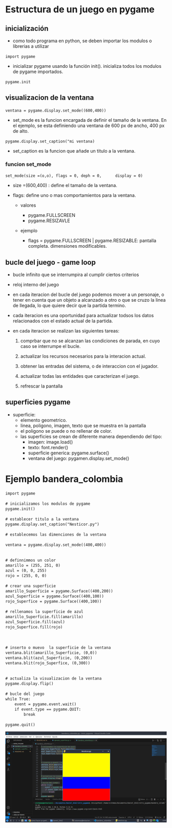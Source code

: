 # Estructura de un juego en pygame

## inicialización
 - como todo programa en python, se deben importar los modulos o librerias a utilizar 

```import pygame```

- inicializar pygame usando la función init(). inicializa todos los modulos de pygame importados.

```pygame.init```

## visualizacion de la ventana 

```ventana = pygame.display.set_mode((600,400))```

- set_mode es la funcion encargada de definir el tamaño de la ventana. En el ejemplo, se esta definiendo una ventana de 600 px de ancho, 400 px de alto.

`pygame.display.set_caption("mi ventana)`
- set_caption es la funcion que añade  un titulo a la ventana.

### funcion set_mode
`set_mode(size =(o,o), flags = 0, deph = 0,      display = 0)`

- size =(600,400) : define el tamaño de la ventana.

- flags: define uno o mas comportamientos para la ventana.
    - valores
        - pygame.FULLSCREEN
        - pygame.RESIZAVLE
    
    
    - ejemplo
        - flags = pygame.FULLSCREEN | pygame.RESIZABLE: pantalla completa.
        dimensiones modificables.


## bucle del juego - game loop 

- bucle infinito que se interrumpira al cumplir ciertos criterios 

- reloj interno del juego 

- en cada iteracion del bucle del juego podemos mover a un personaje, o tener en cuenta que un objeto a alcanzado a otro o que se cruzo la linea de llegada, lo que quiere decir que la partida termino.

- cada iteracion es una oportunidad para actualizar todsos los datos relacionados con el estado actual de la partida.

- en cada iteracion se realizan las siguientes tareas:
    1. comprbar que no se alcanzan las condiciones de parada, en cuyo caso se interrumpe el bucle.
    
    2. actualizar los recursos necesarios para la interacion actual.
    
    3. obtener las entradas del sistema, o de interaccion con el jugador.
    
    4. actualizar todas las entidades que caracterizan el juego.
    
    5. refrescar la pantalla


## superficies pygame

- superficie: 
    - elemento geometrico.
    - linea, poligono, imagen, texto que se muestra en la pantalla 
    - el poligono se puede o no rellenar de color. 
    - las superficies se crean de diferente manera dependiendo del tipo:
        - imagen: image.load() 
        - texto: font.render()
        - superficie generica: pygame.surface()
        - ventana del juego: pygamen.display.set_mode()


# Ejemplo bandera_colombia
``` # importamos la libreria pygamme
import pygame 

# inicializamos los modulos de pygame
pygame.init()

# establecer titulo a la ventana
pygame.display.set_caption("Nesticor.py")

# establecemos las dimenciones de la ventana 

ventana = pygame.display.set_mode((400,400))


# definnimmos un color 
amarillo = (255, 251, 0)
azul = (0, 0, 255)
rojo = (255, 0, 0)

# crear una superficie 
amarillo_Superficie = pygame.Surface((400,200))
azul_Superficie = pygame.Surface((400,100))
rojo_Superfice = pygame.Surface((400,100))

# rellenamos la superficie de azul
amarillo_Superficie.fill(amarillo)
azul_Superficie.fill(azul)
rojo_Superfice.fill(rojo)



# inserto o muevo  la superficie de la ventana 
ventana.blit(amarillo_Superficie, (0,0))
ventana.blit(azul_Superficie, (0,200))
ventana.blit(rojo_Superfice, (0,300))


# actualiza la visualizacion de la ventana
pygame.display.flip()

# bucle del juego 
while True:
    event = pygame.event.wait()
    if event.type == pygame.QUIT:
        break

pygame.quit() 
```
![diagrama de flijo](screen.png)
    






